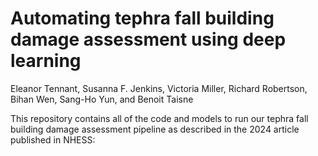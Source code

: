 # Automating tephra fall building damage assessment using deep learning

Eleanor Tennant, Susanna F. Jenkins, Victoria Miller, Richard Robertson, Bihan Wen, Sang-Ho Yun, and Benoit Taisne

This repository contains all of the code and models to run our tephra fall building damage assessment pipeline as described in the 2024 article published in NHESS: 
